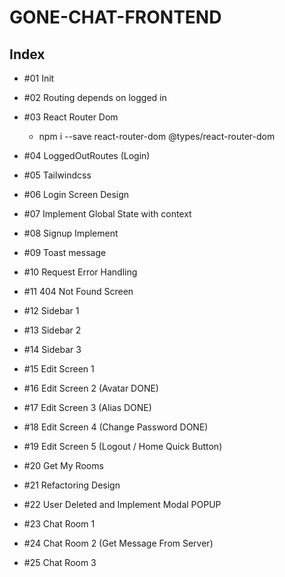 # GONE-CHAT-FRONTEND

## Index

- #01 Init

- #02 Routing depends on logged in

- #03 React Router Dom

  - npm i --save react-router-dom @types/react-router-dom

- #04 LoggedOutRoutes (Login)

- #05 Tailwindcss

- #06 Login Screen Design

- #07 Implement Global State with context

- #08 Signup Implement

- #09 Toast message

- #10 Request Error Handling

- #11 404 Not Found Screen

- #12 Sidebar 1

- #13 Sidebar 2

- #14 Sidebar 3

- #15 Edit Screen 1

- #16 Edit Screen 2 (Avatar DONE)

- #17 Edit Screen 3 (Alias DONE)

- #18 Edit Screen 4 (Change Password DONE)

- #19 Edit Screen 5 (Logout / Home Quick Button)

- #20 Get My Rooms

- #21 Refactoring Design

- #22 User Deleted and Implement Modal POPUP

- #23 Chat Room 1

- #24 Chat Room 2 (Get Message From Server)

- #25 Chat Room 3

